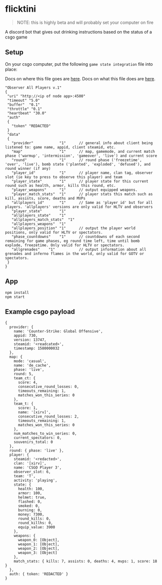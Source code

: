 # flicktini

> NOTE: this is highly beta and will probably set your computer on fire

A discord bot that gives out drinking instructions based on the status of a csgo game

## Setup

On your csgo computer, put the following `game state integration` file into place:

Docs on where this file goes are [here](https://github.com/nibalizer/csgo_documentation/blob/master/README.md#game-state-integration). Docs on what this file does are [here](https://developer.valvesoftware.com/wiki/Counter-Strike:_Global_Offensive_Game_State_Integration).


```
"Observer All Players v.1"
{
 "uri" "http://<ip of node app>:4500"
 "timeout" "5.0"
 "buffer"  "0.1"
 "throttle" "0.1"
 "heartbeat" "30.0"
 "auth"
 {
   "token" "REDACTED"
 }
 "data"
 {
   "provider"            "1"      // general info about client being listened to: game name, appid, client steamid, etc.
   "map"                 "1"      // map, gamemode, and current match phase ('warmup', 'intermission', 'gameover', 'live') and current score
   "round"               "1"      // round phase ('freezetime', 'over', 'live'), bomb state ('planted', 'exploded', 'defused'), and round winner (if any)
   "player_id"           "1"      // player name, clan tag, observer slot (ie key to press to observe this player) and team
   "player_state"        "1"      // player state for this current round such as health, armor, kills this round, etc.
   "player_weapons"      "1"      // output equipped weapons.
   "player_match_stats"  "1"      // player stats this match such as kill, assists, score, deaths and MVPs
   "allplayers_id"       "1"      // Same as 'player_id' but for all players. 'allplayers' versions are only valid for HLTV and observers
   "player_state"        "1"      
   "allplayers_state"    "1"      
   "allplayers_match_stats"  "1"  
   "allplayers_weapons"  "1"      
   "allplayers_position" "1"      // output the player world positions, only valid for HLTV or spectators. 
   "phase_countdowns"    "1"      // countdowns of each second remaining for game phases, eg round time left, time until bomb explode, freezetime. Only valid for HLTV or spectators. 
   "allgrenades"    "1"           // output information about all grenades and inferno flames in the world, only valid for GOTV or spectators.
 }
}
```


## App

```
npm install
npm start
```


## Example csgo payload


```
{
  provider: {
    name: 'Counter-Strike: Global Offensive',
    appid: 730,
    version: 13747,
    steamid: '<readcated>',
    timestamp: 1580000032
  },
  map: {
    mode: 'casual',
    name: 'de_cache',
    phase: 'live',
    round: 5,
    team_ct: {
      score: 4,
      consecutive_round_losses: 0,
      timeouts_remaining: 1,
      matches_won_this_series: 0
    },
    team_t: {
      score: 1,
      name: '[xirv]',
      consecutive_round_losses: 2,
      timeouts_remaining: 1,
      matches_won_this_series: 0
    },
    num_matches_to_win_series: 0,
    current_spectators: 0,
    souvenirs_total: 0
  },
  round: { phase: 'live' },
  player: {
    steamid: '<redacted>',
    clan: '[xirv]',
    name: 'CSGO Player 3',
    observer_slot: 6,
    team: 'T',
    activity: 'playing',
    state: {
      health: 100,
      armor: 100,
      helmet: true,
      flashed: 0,
      smoked: 0,
      burning: 0,
      money: 7300,
      round_kills: 0,
      round_killhs: 0,
      equip_value: 3900
    },
    weapons: {
      weapon_0: [Object],
      weapon_1: [Object],
      weapon_2: [Object],
      weapon_3: [Object]
    },
    match_stats: { kills: 7, assists: 0, deaths: 4, mvps: 1, score: 18 }
  },
  auth: { token: 'REDACTED' }
}
```
